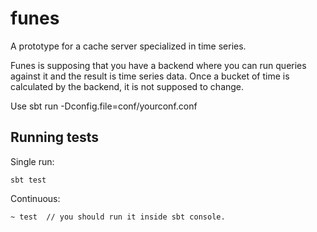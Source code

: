 funes
=====

A prototype for a cache server specialized in time series.

Funes is supposing that you have a backend where you can run queries against it and the result is time series data.
Once a bucket of time is calculated by the backend, it is not supposed to change.  

Use sbt run -Dconfig.file=conf/yourconf.conf


## Running tests

Single run:

    sbt test

Continuous:

    ~ test  // you should run it inside sbt console.